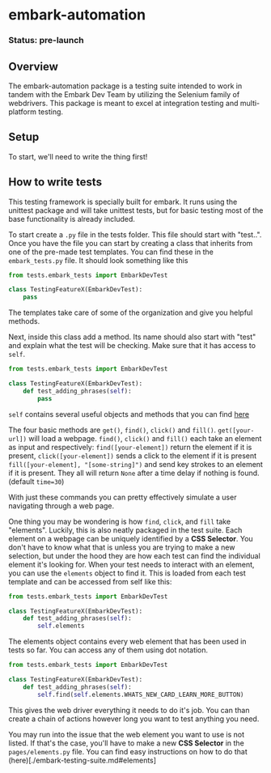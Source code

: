 # embark-automation

### Status: **pre-launch**

## Overview
The embark-automation package is a testing suite intended to work in tandem with the Embark Dev Team by utilizing the Selenium family of webdrivers. This package is meant to excel at integration testing and multi-platform testing.

## Setup
To start, we'll need to write the thing first!

## How to write tests

This testing framework is specially built for embark. 
It runs using the unittest package and will take unittest tests, but for basic testing most of the base functionality is already included.

To start create a `.py` file in the tests folder. This file should start with "test..". 
Once you have the file you can start by creating a class that inherits from one of the pre-made test templates. 
You can find these in the `embark_tests.py` file. 
It should look something like this

```python
from tests.embark_tests import EmbarkDevTest

class TestingFeatureX(EmbarkDevTest):
    pass
```

The templates take care of some of the organization and give you helpful methods.

Next, inside this class add a method. Its name should also start with "test" and explain what the test will be checking. 
Make sure that it has access to `self`.

```python
from tests.embark_tests import EmbarkDevTest

class TestingFeatureX(EmbarkDevTest):
    def test_adding_phrases(self):
        pass
```

`self` contains several useful objects and methods that you can find [here](./Documentation/embark-testing-suite.md#embark_tests)

The four basic methods are `get()`, `find()`, `click()` and `fill()`.
`get([your-url])` will load a webpage.
`find()`, `click()` and `fill()` each take an element as input and respectively:
`find([your-element])` return the element if it is present,
`click([your-element])` sends a click to the element if it is present
`fill([your-element], "[some-string]")` and send key strokes to an element if it is present.
They all will return `None` after a time delay if nothing is found. (default `time=30`)

With just these commands you can pretty effectively simulate a user navigating through a web page.

One thing you may be wondering is how `find`, `click`, and `fill` take "elements". 
Luckily, this is also neatly packaged in the test suite. 
Each element on a webpage can be uniquely identified by a **CSS Selector**. 
You don't have to know what that is unless you are trying to make a new selection, but under the hood they are how each test can find the individual element it's looking for.
When your test needs to interact with an element, you can use the `elements` object to find it. 
This is loaded from each test template and can be accessed from self like this:

```python
from tests.embark_tests import EmbarkDevTest

class TestingFeatureX(EmbarkDevTest):
    def test_adding_phrases(self):
        self.elements
```

The elements object contains every web element that has been used in tests so far.
You can access any of them using dot notation.

```python
from tests.embark_tests import EmbarkDevTest

class TestingFeatureX(EmbarkDevTest):
    def test_adding_phrases(self):
        self.find(self.elements.WHATS_NEW_CARD_LEARN_MORE_BUTTON)
```

This gives the web driver everything it needs to do it's job.
You can than create a chain of actions however long you want to test anything you need.

You may run into the issue that the web element you want to use is not listed. 
If that's the case, you'll have to make a new **CSS Selector** in the `pages/elements.py` file.
You can find easy instructions on how to do that (here)[./embark-testing-suite.md#elements]
